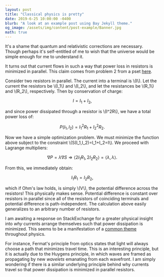 ```yaml
---
layout: post
title: "Classical physics is pretty"
date: 2019-6-25 10:00:00 -0400
blurb: "A look at an example post using Bay Jekyll theme."
og_image: /assets/img/content/post-example/Banner.jpg
math: true
---
```


It's a shame that quantum and relativistic corrections are necessary. Though perhaps it's self-entitled of me to wish that the universe would be simple enough for me to understand it.

It turns out that current flows in such a way that power loss in resistors is minimized in parallel. This claim comes from problem 2 from a pset <a href="https://ocw.mit.edu/courses/18-02sc-multivariable-calculus-fall-2010/2.-partial-derivatives/part-c-lagrange-multipliers-and-constrained-differentials/problem-set-6/" target="_blank">here</a>.

Consider two resistors in parallel. The current into a terminal is \\(I\\). Let the current the resistors be \\(I_1\\) and \\(I_2\\), and let the resistances be \\(R_1\\) and \\(R_2\\), respectively. Then by conservation of charge:

$$I=I_1+I_2,$$

and since power dissipated through a resistor is \\(I^2R\\), we have a total power loss of:

$$P(I_1,I_2)=I_1^2R_1+I_2^2R_2.$$

Now we have a simple optimization problem. We must minimize the function above subject to the constraint \\(S(I_1,I_2)=I_1+I_2=I\\). We proceed with Lagrange multipliers:

$$\nabla P=\lambda\nabla S\Rightarrow\left<2I_1R_1,2I_2R_2\right>=\left<\lambda,\lambda\right>.$$

From this, we immediately obtain:

$$I_1R_1=I_2R_2,$$

which if Ohm's law holds, is simply \\(V\\), the potential difference across the resistors! This physically makes sense. Potential difference is constant over resistors in parallel since all of the resistors of coinciding terminals and potential difference is path-independent. The calculation above easily generalizes to an arbitrary number of resistors.

I am awaiting a response on StackExchange for a greater physical insight into *why* currents arrange themselves such that power dissipation is minimized. This seems to be a manifestation of a <a href="https://en.wikipedia.org/wiki/Path_of_least_resistance" target="_blank">common theme</a> throughout physics.

For instance, Fermat's principle from optics states that light will always choose a path that minimizes travel time. This is an interesting principle, but it is actually due to the Huygens principle, in which waves are framed as propagating by new *wavelets* emanating from each wavefront. I am simply wondering if there is a similar underlying principle behind why currents travel so that power dissipation is minimized in parallel resistors.